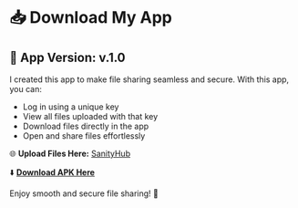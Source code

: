 # 📥 Download My App

## 🔑 App Version: v.1.0

I created this app to make file sharing seamless and secure. With this app, you can:
- Log in using a unique key
- View all files uploaded with that key
- Download files directly in the app
- Open and share files effortlessly

🌐 **Upload Files Here:** [SanityHub](https://sanityhub.vercel.app)

⬇️ **[Download APK Here](https://github.com/yash5800/sanityhub_app/blob/master/apk/SanityHub_v.1.0.apk)** 

Enjoy smooth and secure file sharing! 🚀

